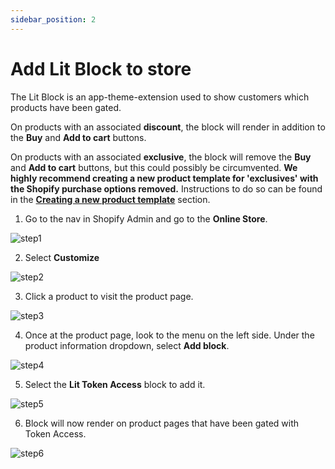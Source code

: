 ```yaml
---
sidebar_position: 2
---
```


# Add Lit Block to store

The Lit Block is an app-theme-extension used to show customers which products have been gated.

On products with an associated **discount**, the block will render in addition to the **Buy** and **Add to cart** buttons.

On products with an associated **exclusive**, the block will remove the **Buy** and **Add to cart** buttons, but this could possibly be circumvented.
**We highly recommend creating a new product template for 'exclusives' with the Shopify purchase options removed.** Instructions to do so can be found in the **[Creating a new product template](creating-a-new-product-template.md)** section.

1. Go to the nav in Shopify Admin and go to the **Online Store**.

![step1](/img/shopify_add_block/shopify_add_block_1.png)

2. Select **Customize**

![step2](/img/shopify_add_block/shopify_add_block_2.png)

3. Click a product to visit the product page.

![step3](/img/shopify_add_block/shopify_add_block_3.png)

4. Once at the product page, look to the menu on the left side.  Under the product information dropdown, select **Add block**.

![step4](/img/shopify_add_block/shopify_add_block_4.png)

5. Select the **Lit Token Access** block to add it.

![step5](/img/shopify_add_block/shopify_add_block_5.png)

6. Block will now render on product pages that have been gated with Token Access.

![step6](/img/shopify_add_block/shopify_add_block_6.png)
